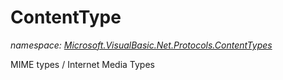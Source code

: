 ﻿
# ContentType
_namespace: [Microsoft.VisualBasic.Net.Protocols.ContentTypes](N-Microsoft.VisualBasic.Net.Protocols.ContentTypes.md)_

MIME types / Internet Media Types




